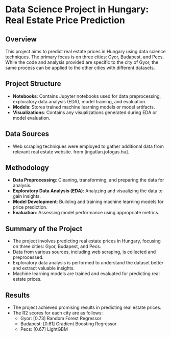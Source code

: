 # Data Science Project in Hungary: Real Estate Price Prediction

## Overview
This project aims to predict real estate prices in Hungary using data science techniques. The primary focus is on three cities: Gyor, Budapest, and Pecs. While the code and analysis provided are specific to the city of Gyor, the same process can be applied to the other cities with different datasets.

## Project Structure
- **Notebooks**: Contains Jupyter notebooks used for data preprocessing, exploratory data analysis (EDA), model training, and evaluation.
- **Models**: Stores trained machine learning models or model artifacts.
- **Visualizations**: Contains any visualizations generated during EDA or model evaluation.

## Data Sources
- Web scraping techniques were employed to gather additional data from relevant real estate website. from [ingatlan.jofogas.hu].

## Methodology
- **Data Preprocessing**: Cleaning, transforming, and preparing the data for analysis.
- **Exploratory Data Analysis (EDA)**: Analyzing and visualizing the data to gain insights.
- **Model Development**: Building and training machine learning models for price prediction.
- **Evaluation**: Assessing model performance using appropriate metrics.

## Summary of the Project
- The project involves predicting real estate prices in Hungary, focusing on three cities: Gyor, Budapest, and Pecs.
- Data from various sources, including web scraping, is collected and preprocessed.
- Exploratory data analysis is performed to understand the dataset better and extract valuable insights.
- Machine learning models are trained and evaluated for predicting real estate prices.

## Results
- The project achieved promising results in predicting real estate prices.
- The R2 scores for each city are as follows:
  - Gyor: [0.73] Random Forest Regressor
  - Budapest: [0.61] Gradient Boosting Regressor
  - Pecs: [0.67] LightGBM
